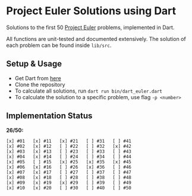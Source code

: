 # Project Euler Solutions using Dart

Solutions to the first 50 [Project Euler](https://projecteuler.net) problems,
implemented in Dart. 

All functions are unit-tested and documented extensively. The solution of each
problem can be found inside `lib/src`. 

## Setup & Usage

* Get Dart from [here](https://dart.dev)
* Clone the repository
* To calculate all solutions, run `dart run bin/dart_euler.dart`
* To calculate the solution to a specific problem, use flag `-p <number>`

## Implementation Status

**26/50:**

```
[x] #01   [x] #11   [x] #21   [ ] #31   [ ] #41 
[x] #02   [x] #12   [ ] #22   [ ] #32   [x] #42
[x] #03   [x] #13   [ ] #23   [ ] #33   [ ] #43
[x] #04   [x] #14   [ ] #24   [ ] #34   [ ] #44
[x] #05   [ ] #15   [x] #25   [x] #35   [x] #45
[x] #06   [x] #16   [ ] #26   [x] #36   [ ] #46
[x] #07   [x] #17   [ ] #27   [ ] #37   [ ] #47
[x] #08   [x] #18   [ ] #28   [ ] #38   [ ] #48
[x] #09   [x] #19   [x] #29   [ ] #39   [ ] #49
[x] #10   [x] #20   [ ] #30   [ ] #40   [ ] #50
```
